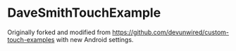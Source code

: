 # DaveSmithTouchExample
Originally forked and modified from https://github.com/devunwired/custom-touch-examples with new Android settings.
